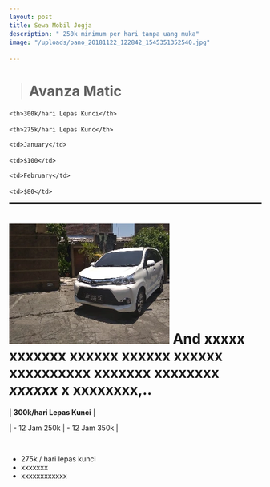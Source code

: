 ```yaml
---
layout: post
title: Sewa Mobil Jogja
description: " 250k minimum per hari tanpa uang muka"
image: "/uploads/pano_20181122_122842_1545351352540.jpg"

---
```

<style>

table, th, td { border: 2px solid black;margin-left: auto;margin-right: auto;

}

</style>

> <h1>Avanza Matic</h1>

<table>

<tr>

    <th>300k/hari Lepas Kunci</th>
    
    <th>275k/hari Lepas Kunc</th>

</tr>

<tr>

    <td>January</td>
    
    <td>$100</td>

</tr>

<tr>

    <td>February</td>
    
    <td>$80</td>

</tr>

</table>

# ![vcv](/uploads/m6.webp "cvdcv") And xxxxx xxxxxxx xxxxxx xxxxxx xxxxxx xxxxxxxxxx xxxxxxx **xxxxxxxx** _xxxxxx_ x xxxxxxxx,..

| **300k/hari Lepas Kunci** |

| - 12 Jam 250k | - 12 Jam 350k |

<p><span class="image left"><img src="{% link /uploads/m6.webp %}" alt="" /></span> 

* 275k / hari lepas kunci
* xxxxxxx
* xxxxxxxxxxxx

 </p>